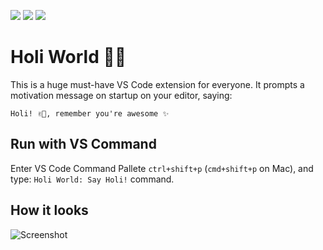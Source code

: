 ![](https://img.shields.io/github/v/tag/juanesarango/HoliWorld?style=flat-square)
![](https://img.shields.io/visual-studio-marketplace/d/juanesarango.holiworld?style=flat-square)
![](https://img.shields.io/github/stars/juanesarango/HoliWorld?style=flat-square)

# Holi World ✌🏼

This is a huge must-have VS Code extension for everyone. It prompts a motivation message on startup on your editor, saying:

    Holi! ✌🏼, remember you're awesome ✨

## Run with VS Command

Enter VS Code Command Pallete `ctrl+shift+p` (`cmd+shift+p` on Mac), and type:
`Holi World: Say Holi!` command.

## How it looks

![Screenshot](https://user-images.githubusercontent.com/7906289/83904936-cabdec00-a72e-11ea-968a-4cda7c3b1160.png)
